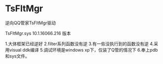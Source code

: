# TsFltMgr
逆向QQ管家TsFltMgr驱动

TsFltMgr.sys 
10.1.16066.216 版本


1.大体框架已经逆好
2.filter系列函数没有逆
3.有一些没执行到的函数没有逆
4.采用visual ddk编译
5.调试环境是windows xp下，仅装了Q管的情况下
6.奉上pdb和sys文件。
